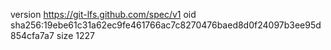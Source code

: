 version https://git-lfs.github.com/spec/v1
oid sha256:19ebe61c31a62ec9fe461766ac7c8270476baed8d0f24097b3ee95d854cfa7a7
size 1227
